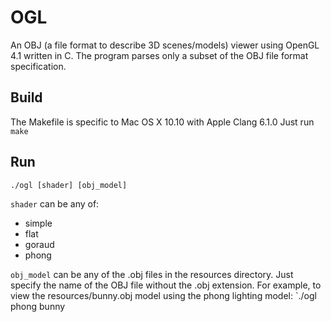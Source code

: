# OGL

An OBJ (a file format to describe 3D scenes/models) viewer using OpenGL 4.1 written in C. The program parses only a subset of the OBJ file format specification.

## Build

The Makefile is specific to Mac OS X 10.10 with Apple Clang 6.1.0
Just run `make`

## Run

`./ogl [shader] [obj_model]`

`shader` can be any of:
* simple
* flat
* goraud
* phong

`obj_model` can be any of the .obj files in the resources directory. Just specify the name of the OBJ file without the .obj extension.
For example, to view the resources/bunny.obj model using the phong lighting model:
`./ogl phong bunny

